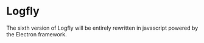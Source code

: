 # Logfly
The sixth version of Logfly will be entirely rewritten in javascript powered by the Electron framework.
